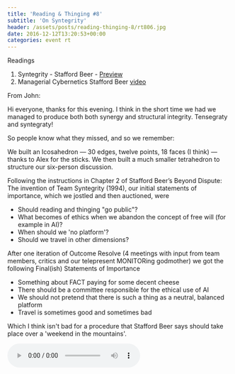 ```yaml
---
title: 'Reading & Thinging #8'
subtitle: 'On Syntegrity'
header: /assets/posts/reading-thinging-8/rt806.jpg
date: 2016-12-12T13:20:53+00:00
categories: event rt
---
```

Readings

1. Syntegrity - Stafford Beer - [Preview](https://en.wikipedia.org/wiki/Syntegrity)
2. Managerial Cybernetics Stafford Beer [video](https://www.youtube.com/watch?v=XbcBWdeIcyY&feature=youtu.be)

From John:

Hi everyone, thanks for this evening. I think in the short time we had we managed to produce both both synergy and structural integrity. Tensegraty and syntegraty!

So people know what they missed, and so we remember:

We built an Icosahedron — 30 edges, twelve points, 18 faces (I think) — thanks to Alex for the sticks. We then built a much smaller tetrahedron to structure our six-person discussion.

Following the instructions in Chapter 2 of Stafford Beer’s Beyond Dispute: The invention of Team Syntegrity (1994), our initial statements of importance, which we jostled and then auctioned, were

- Should reading and thinging "go public"?
- What becomes of ethics when we abandon the concept of free will (for example in AI)?
- When should we 'no platform'?
- Should we travel in other dimensions?

After one iteration of Outcome Resolve (4 meetings with input from team members, critics and our telepresent MONITORing godmother) we got the following Final(ish) Statements of Importance

- Something about FACT paying for some decent cheese
- There should be a committee responsible for the ethical use of AI
- We should not pretend that there is such a thing as a neutral, balanced platform
- Travel is sometimes good and sometimes bad

Which I think isn't bad for a procedure that Stafford Beer says should take place over a 'weekend in the mountains'.

<audio controls src="https://ou.lc/rt-player/data/reading_thinging_8.mp3"></audio>
